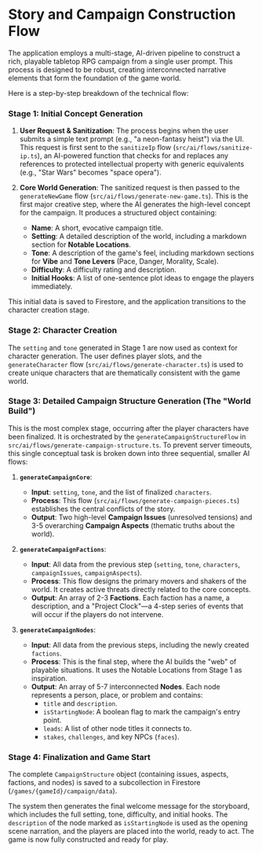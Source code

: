 # Story and Campaign Construction Flow

The application employs a multi-stage, AI-driven pipeline to construct a rich, playable tabletop RPG campaign from a single user prompt. This process is designed to be robust, creating interconnected narrative elements that form the foundation of the game world.

Here is a step-by-step breakdown of the technical flow:

### Stage 1: Initial Concept Generation

1.  **User Request & Sanitization**: The process begins when the user submits a simple text prompt (e.g., "a neon-fantasy heist") via the UI. This request is first sent to the `sanitizeIp` flow (`src/ai/flows/sanitize-ip.ts`), an AI-powered function that checks for and replaces any references to protected intellectual property with generic equivalents (e.g., "Star Wars" becomes "space opera").

2.  **Core World Generation**: The sanitized request is then passed to the `generateNewGame` flow (`src/ai/flows/generate-new-game.ts`). This is the first major creative step, where the AI generates the high-level concept for the campaign. It produces a structured object containing:
    *   **Name**: A short, evocative campaign title.
    *   **Setting**: A detailed description of the world, including a markdown section for **Notable Locations**.
    *   **Tone**: A description of the game's feel, including markdown sections for **Vibe** and **Tone Levers** (Pace, Danger, Morality, Scale).
    *   **Difficulty**: A difficulty rating and description.
    *   **Initial Hooks**: A list of one-sentence plot ideas to engage the players immediately.

This initial data is saved to Firestore, and the application transitions to the character creation stage.

### Stage 2: Character Creation

The `setting` and `tone` generated in Stage 1 are now used as context for character generation. The user defines player slots, and the `generateCharacter` flow (`src/ai/flows/generate-character.ts`) is used to create unique characters that are thematically consistent with the game world.

### Stage 3: Detailed Campaign Structure Generation (The "World Build")

This is the most complex stage, occurring after the player characters have been finalized. It is orchestrated by the `generateCampaignStructureFlow` in `src/ai/flows/generate-campaign-structure.ts`. To prevent server timeouts, this single conceptual task is broken down into three sequential, smaller AI flows:

1.  **`generateCampaignCore`**:
    *   **Input**: `setting`, `tone`, and the list of finalized `characters`.
    *   **Process**: This flow (`src/ai/flows/generate-campaign-pieces.ts`) establishes the central conflicts of the story.
    *   **Output**: Two high-level **Campaign Issues** (unresolved tensions) and 3-5 overarching **Campaign Aspects** (thematic truths about the world).

2.  **`generateCampaignFactions`**:
    *   **Input**: All data from the previous step (`setting`, `tone`, `characters`, `campaignIssues`, `campaignAspects`).
    *   **Process**: This flow designs the primary movers and shakers of the world. It creates active threats directly related to the core concepts.
    *   **Output**: An array of 2-3 **Factions**. Each faction has a name, a description, and a "Project Clock"—a 4-step series of events that will occur if the players do not intervene.

3.  **`generateCampaignNodes`**:
    *   **Input**: All data from the previous steps, including the newly created `factions`.
    *   **Process**: This is the final step, where the AI builds the "web" of playable situations. It uses the Notable Locations from Stage 1 as inspiration.
    *   **Output**: An array of 5-7 interconnected **Nodes**. Each node represents a person, place, or problem and contains:
        *   `title` and `description`.
        *   `isStartingNode`: A boolean flag to mark the campaign's entry point.
        *   `leads`: A list of other node titles it connects to.
        *   `stakes`, `challenges`, and key NPCs (`faces`).

### Stage 4: Finalization and Game Start

The complete `CampaignStructure` object (containing issues, aspects, factions, and nodes) is saved to a subcollection in Firestore (`/games/{gameId}/campaign/data`).

The system then generates the final welcome message for the storyboard, which includes the full setting, tone, difficulty, and initial hooks. The `description` of the node marked as `isStartingNode` is used as the opening scene narration, and the players are placed into the world, ready to act. The game is now fully constructed and ready for play.

